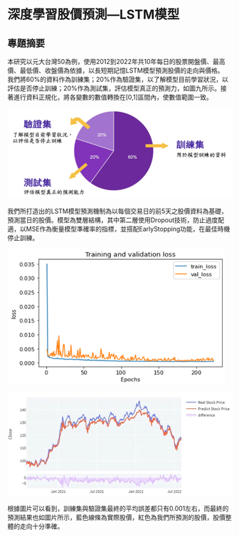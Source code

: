 # 深度學習股價預測—LSTM模型
## 專題摘要
本研究以元大台灣50為例，使用2012到2022年共10年每日的股票開盤價、最高價、最低價、收盤價為依據，以長短期記憶LSTM模型預測股價的走向與價格。
我們將60%的資料作為訓練集；20%作為驗證集，以了解模型目前學習狀況，以評估是否停止訓練；20%作為測試集，評估模型真正的預測力，如圖九所示。接著進行資料正規化，將各變數的數值轉換在[0,1]區間內，使數值範圍一致。

![image](pic/data_discription.jpg)

我們所打造出的LSTM模型預測機制為以每個交易日的前5天之股價資料為基礎，預測當日的股價。模型為雙層結構，其中第二層使用Dropout技術，防止過度配適，以MSE作為衡量模型準確率的指標，並搭配EarlyStopping功能，在最佳時機停止訓練。

![image](pic/loss.png)

![image](pic/LSTM.png)


根據圖片可以看到，訓練集與驗證集最終的平均誤差都只有0.001左右，而最終的預測結果也如圖片所示，藍色線條為實際股價，紅色為我們所預測的股價，股價整體的走向十分準確。
